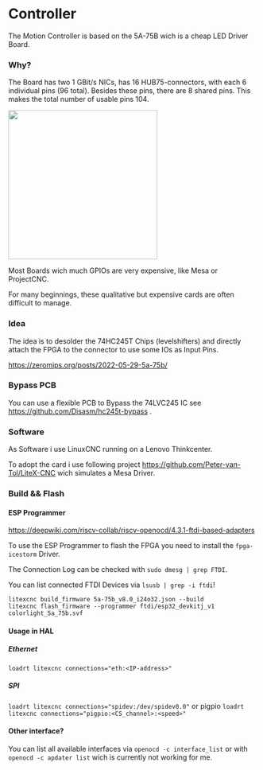 # Controller

The Motion Controller is based on the 5A-75B wich is a cheap LED Driver Board.

### Why?

The Board has two 1 GBit/s NICs, has 16 HUB75-connectors, with each 6 individual pins (96 total). Besides these pins, there are 8 shared pins. This makes the total number of usable pins 104.

<img height="300px" src="https://raw.githubusercontent.com/q3k/chubby75/refs/heads/master/5a-75e/images/cl-5a-75e-v71-front.jpg"/>

Most Boards wich much GPIOs are very expensive, like Mesa or ProjectCNC.

For many beginnings, these qualitative but expensive cards are often difficult to manage.

### Idea

The idea is to desolder the 74HC245T Chips (levelshifters) and directly attach the FPGA to the connector to use some IOs as Input Pins. 

https://zeromips.org/posts/2022-05-29-5a-75b/

### Bypass PCB

You can use a flexible PCB to Bypass the 74LVC245 IC see https://github.com/Disasm/hc245t-bypass .

### Software
As Software i use LinuxCNC running on a Lenovo Thinkcenter.

To adopt the card i use following project https://github.com/Peter-van-Tol/LiteX-CNC wich simulates a Mesa Driver.

### Build && Flash

#### ESP Programmer

https://deepwiki.com/riscv-collab/riscv-openocd/4.3.1-ftdi-based-adapters

To use the ESP Programmer to flash the FPGA you need to install the ``fpga-icestorm`` Driver.

The Connection Log can be checked with ``sudo dmesg | grep FTDI``.

You can list connected FTDI Devices via ``lsusb | grep -i ftdi``!

```
litexcnc build_firmware 5a-75b_v8.0_i24o32.json --build
litexcnc flash_firmware --programmer ftdi/esp32_devkitj_v1 colorlight_5a_75b.svf
```

#### Usage in HAL
##### Ethernet

```loadrt litexcnc connections="eth:<IP-address>"```

##### SPI
```loadrt litexcnc connections="spidev:/dev/spidev0.0"```
or pigpio
```loadrt litexcnc connections="pigpio:<CS_channel>:<speed>"```

#### Other interface?

You can list all available interfaces via ``openocd -c interface_list`` or with ``openocd -c apdater list`` wich is currently not working for me.
